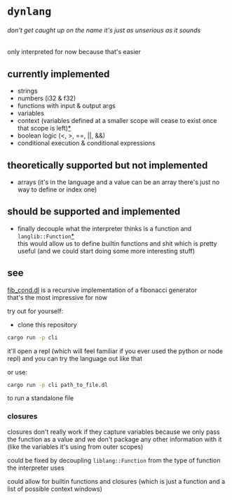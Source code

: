 # `dynlang`

###### don't get caught up on the name it's just as unserious as it sounds

only interpreted for now because that's easier

## currently implemented

- strings
- numbers (i32 & f32)
- functions with input & output args
- variables
- context (variables defined at a smaller scope will cease to exist once that scope is left)[*](#closures)
- boolean logic (<, >, ==, ||, &&)
- conditional execution & conditional expressions

## theoretically supported but not implemented

- arrays (it's in the language and a value can be an array there's just no way to define or index one)

## should be supported and implemented

- finally decouple what the interpreter thinks is a function and `langlib::Function`[*](#closures) \
this would allow us to define builtin functions and shit which is pretty useful (and we could start doing some more interesting stuff)

## see

[fib_cond.dl](/fib_cond.dl) is a recursive implementation of a fibonacci generator \
that's the most impressive for now

try out for yourself:

- clone this repository

```sh
cargo run -p cli
```

it'll open a repl (which will feel familiar if you ever used the python or node repl) and you can try the language out like that

or use:

```sh
cargo run -p cli path_to_file.dl
```

to run a standalone file

### closures

closures don't really work if they capture variables because we only pass the function as a value and we don't package any other information with it (like the variables it's using from outer scopes)

could be fixed by decoupling `liblang::Function` from the type of function the interpreter uses

could allow for builtin functions and closures (which is just a function and a list of possible context windows)

